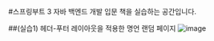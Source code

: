 #스프링부트 3 자바 백엔드 개발 입문 책을 실습하는 공간입니다.

##(실습1) 헤더-푸터 레이아웃을 적용한 명언 랜덤 페이지 
![image](https://github.com/devpigKing/firstproject/assets/137087678/60692a88-4bc7-4d94-99b1-dac25c1e95e2)
